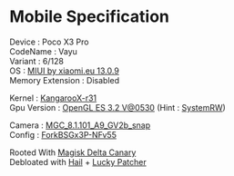 # Mobile Specification

Device : Poco X3 Pro<br>
CodeName : Vayu<br>
Variant : 6/128<br>
OS : [MIUI by xiaomi.eu 13.0.9](https://sourceforge.net/projects/xiaomi-eu-multilang-miui-roms/files/xiaomi.eu/MIUI-STABLE-RELEASES/MIUIv13/xiaomi.eu_multi_POCOX3Pro_V13.0.9.0.SJUMIXM_v13-12.zip/download)<br>
Memory Extension : Disabled<br>

Kernel : [KangarooX-r31](https://www.pling.com/p/1707614)<br>
Gpu Version : [OpenGL ES 3.2 V@0530](https://dl.lybxlpsv.com/lybrom/addons/dl.php?f=sm8xxx_v@0530_twrp.zip) (Hint : [SystemRW](https://lebigmac.2ix.ch/download.php))<br>

Camera : [MGC_8.1.101_A9_GV2b_snap](https://1-dontsharethislink.celsoazevedo.com/file/filesc/MGC_8.1.101_A9_GV2b_snap.apk)<br>
Config : [ForkBSGx3P-NFv55](https://github.com/BEASTover9000/Mobile-Specification/releases/tag/v55)

Rooted With [Magisk Delta Canary](https://github.com/HuskyDG/magisk-files)<br>
Debloated with [Hail](https://github.com/aistra0528/Hail) + [Lucky Patcher](https://chelpus.com/luckypatcher/LuckyPatcherInstaller.apk)
